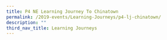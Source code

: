 ```yaml
---
title: P4 NE Learning Journey To Chinatown
permalink: /2019-events/Learning-Journeys/p4-lj-chinatown/
description: ""
third_nav_title: Learning Journeys
---
```

